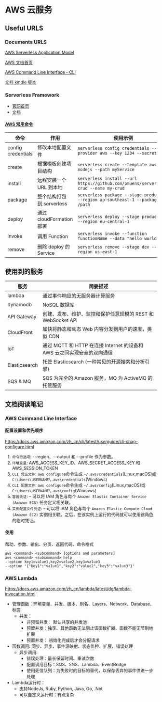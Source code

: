 # AWS 云服务

## Useful URLS

### Documents URLS

[AWS Serverless Application Model](https://docs.aws.amazon.com/zh_cn/serverless-application-model/latest/developerguide/serverless-getting-started.html)

[AWS 文档首页](https://docs.aws.amazon.com/index.html#lang/zh_cn)

[AWS Command Line Interface - CLI](https://docs.aws.amazon.com/zh_cn/cli/latest/userguide/cli-chap-welcome.html)

[文档 kindle 版本](https://www.amazon.com/-/zh/Amazon-Web-Services/e/B007R6MVQ6/ref=ntt_dp_epwbk_0)

### Serverless Framework

- [官网首页](https://serverless.com/)
- [文档](https://serverless.com/framework/docs/)

#### [AWS 常用命令](https://serverless.com/framework/docs/providers/aws/cli-reference/install/)

| 命令               | 作用                      | 使用示例                                                                            |
| ------------------ | ------------------------- | ----------------------------------------------------------------------------------- |
| config credentials | 修改本地配置文件          | `serverless config credentials --provider aws --key 1234 --secret 5678`             |
| create             | 根据模板创建项目结构      | `serverless create --template aws-nodejs --path myService`                          |
| install            | 远程安装一个 URL 到本地   | `serverless install --url https://github.com/pmuens/serverless-crud --name my-crud` |
| package            | 整个结构打包到.serverless | `serverless package --stage production --region ap-southeast-1 --package /path`     |
| deploy             | 通过 cloudFormation 部署  | `serverless deploy --stage production --region eu-central-1`                        |
| invoke             | 调用 Function             | `serverless invoke --function functionName --data "hello world"`                    |
| remove             | 删除 deploy 的 Service    | `serverless remove --stage dev --region us-east-1`                                  |

## 使用到的服务

| 服务          | 简要描述                                                                |
| ------------- | ----------------------------------------------------------------------- |
| lambda        | 通过事件响应的无服务器计算服务                                          |
| dynamodb      | NoSQL 数据库                                                            |
| API Gateway   | 创建、发布、维护、监控和保护任意规模的 REST 和 WebSocket API            |
| CloudFront    | 加快将静态和动态 Web 内容分发到用户的速度，类似 CDN                     |
| IoT           | 通过 MQTT 和 HTTP 在连接 Internet 的设备和 AWS 云之间实现安全的双向通信 |
| Elasticsearch | 托管 Elasticsearch (一种常见的开源搜索和分析引擎)                       |
| SQS & MQ      | SQS 为完全的 Amazon 服务，MQ 为 ActiveMQ 的托管服务                     |

## 文档阅读笔记

### AWS Command Line Interface

#### 配置设置和优先顺序 

<https://docs.aws.amazon.com/zh_cn/cli/latest/userguide/cli-chap-configure.html>

1. `命令行选项`: --region、--output 和 --profile 作为参数。
2. `环境变量`: AWS_ACCESS_KEY_ID、AWS_SECRET_ACCESS_KEY 和 AWS_SESSION_TOKEN
3. `CLI 凭证文件`: `aws configure`命令生成 `~/.aws/credentials`(Linux,macOS)或 `C:\Users\USERNAME\.aws\credentials`(Windows)
4. `CLI 配置文件`: `aws configure`命令生成 `~/.aws/config`(Linux,macOS)或 `C:\Users\USERNAME\.aws\config`(Windows)
5. `容器凭证`: – 可以将 IAM 角色与每个 `Amazon Elastic Container Service (Amazon ECS)` 任务定义相关联。
6. `实例配置文件凭证`: – 可以将 IAM 角色与每个 `Amazon Elastic Compute Cloud (Amazon EC2)` 实例相关联。之后，在该实例上运行的代码就可以使用该角色的临时凭证。

#### 使用

帮助、参数、输出、分页、返回代码、命令格式

```shell
aws <command> <subcommand> [options and parameters]
aws <command> <subcommand> help
--option key1=value1,key2=value2,key3=value3
--option '{"key1":"value1","key2":"value2","key3":"value3"}'
```

### AWS Lambda

<https://docs.aws.amazon.com/zh_cn/lambda/latest/dg/lambda-invocation.html>

- 管理函数：环境变量、并发、版本、别名、Layers、Network、Database、标签
  - 并发：
    - 非预留并发： 默认共享的并发池
    - 预留并发：独享、其他函数无法阻止该函数扩展、函数不能无节制地扩展
    - 预置并发： 初始化完成后才会分配请求
- 函数调用: 同步、异步、事件源映射、状态监控、扩展、错误处理
  - 异步调用:
    - 错误处理：最长保留时间、重试次数
    - 配置调用目标：SQS、SNS、Lambda、EventBridge
    - 使用死信队列：为失败时的目标的替代，以保存丢弃的事件供进一步处理
- Lambda运行时：
  - 支持NodeJs, Ruby, Python, Java, Go, .Net
  - 可以自定义运行时：有点复杂
